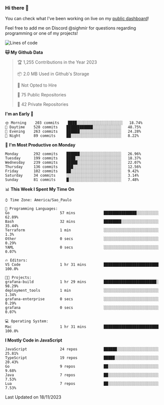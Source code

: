 ### Hi there 👋

<!--
**guicaulada/guicaulada** is a ✨ _special_ ✨ repository because its `README.md` (this file) appears on your GitHub profile.

Here are some ideas to get you started:

- 🔭 I’m currently working on ...
- 🌱 I’m currently learning ...
- 👯 I’m looking to collaborate on ...
- 🤔 I’m looking for help with ...
- 💬 Ask me about ...
- 📫 How to reach me: ...
- 😄 Pronouns: ...
- ⚡ Fun fact: ...
-->

You can check what I've been working on live on my [public dashboard](https://guicaulada.grafana.net/public-dashboards/7b7f644500ec4e6cb5d7a4e7b5ed0dab)!

Feel free to add me on Discord @sighmir for questions regarding programming or one of my projects!

<!--START_SECTION:waka-->
![Lines of code](https://img.shields.io/badge/From%20Hello%20World%20I%27ve%20Written-20.3%20million%20lines%20of%20code-blue)

**🐱 My Github Data** 

> 🏆 1,255 Contributions in the Year 2023
 > 
> 📦 2.0 MB Used in Github's Storage 
 > 
> 🚫 Not Opted to Hire
 > 
> 📜 75 Public Repositories 
 > 
> 🔑 42 Private Repositories  
 > 
**I'm an Early 🐤** 

```text
🌞 Morning    203 commits    ████░░░░░░░░░░░░░░░░░░░░░   18.74% 
🌆 Daytime    528 commits    ████████████░░░░░░░░░░░░░   48.75% 
🌃 Evening    263 commits    ██████░░░░░░░░░░░░░░░░░░░   24.28% 
🌙 Night      89 commits     ██░░░░░░░░░░░░░░░░░░░░░░░   8.22%

```
📅 **I'm Most Productive on Monday** 

```text
Monday       292 commits    ██████░░░░░░░░░░░░░░░░░░░   26.96% 
Tuesday      199 commits    ████░░░░░░░░░░░░░░░░░░░░░   18.37% 
Wednesday    239 commits    █████░░░░░░░░░░░░░░░░░░░░   22.07% 
Thursday     136 commits    ███░░░░░░░░░░░░░░░░░░░░░░   12.56% 
Friday       102 commits    ██░░░░░░░░░░░░░░░░░░░░░░░   9.42% 
Saturday     34 commits     ░░░░░░░░░░░░░░░░░░░░░░░░░   3.14% 
Sunday       81 commits     █░░░░░░░░░░░░░░░░░░░░░░░░   7.48%

```


📊 **This Week I Spent My Time On** 

```text
⌚︎ Time Zone: America/Sao_Paulo

💬 Programming Languages: 
Go                       57 mins             ███████████████░░░░░░░░░░   62.89% 
Bash                     32 mins             ████████░░░░░░░░░░░░░░░░░   35.44% 
Terraform                1 min               ░░░░░░░░░░░░░░░░░░░░░░░░░   1.3% 
Other                    0 secs              ░░░░░░░░░░░░░░░░░░░░░░░░░   0.29% 
YAML                     0 secs              ░░░░░░░░░░░░░░░░░░░░░░░░░   0.07%

🔥 Editors: 
VS Code                  1 hr 31 mins        █████████████████████████   100.0%

🐱‍💻 Projects: 
grafana-build            1 hr 29 mins        ████████████████████████░   98.29% 
deployment_tools         1 min               ░░░░░░░░░░░░░░░░░░░░░░░░░   1.34% 
grafana-enterprise       0 secs              ░░░░░░░░░░░░░░░░░░░░░░░░░   0.29% 
grafana                  0 secs              ░░░░░░░░░░░░░░░░░░░░░░░░░   0.07%

💻 Operating System: 
Mac                      1 hr 31 mins        █████████████████████████   100.0%

```

**I Mostly Code in JavaScript** 

```text
JavaScript               24 repos            ██████░░░░░░░░░░░░░░░░░░░   25.81% 
TypeScript               19 repos            █████░░░░░░░░░░░░░░░░░░░░   20.43% 
Go                       9 repos             ██░░░░░░░░░░░░░░░░░░░░░░░   9.68% 
Java                     7 repos             ██░░░░░░░░░░░░░░░░░░░░░░░   7.53% 
Lua                      7 repos             ██░░░░░░░░░░░░░░░░░░░░░░░   7.53%

```



 Last Updated on 18/11/2023
<!--END_SECTION:waka-->

